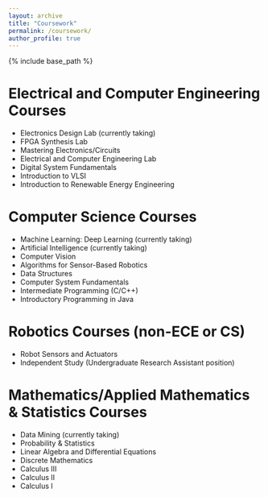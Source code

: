 ```yaml
---
layout: archive
title: "Coursework"
permalink: /coursework/
author_profile: true
---
```


{% include base_path %}

Electrical and Computer Engineering Courses
======
* Electronics Design Lab (currently taking)
* FPGA Synthesis Lab
* Mastering Electronics/Circuits
* Electrical and Computer Engineering Lab
* Digital System Fundamentals
* Introduction to VLSI
* Introduction to Renewable Energy Engineering

Computer Science Courses
======
* Machine Learning: Deep Learning (currently taking)
* Artificial Intelligence (currently taking)
* Computer Vision
* Algorithms for Sensor-Based Robotics
* Data Structures
* Computer System Fundamentals
* Intermediate Programming (C/C++)
* Introductory Programming in Java

Robotics Courses (non-ECE or CS)
======
* Robot Sensors and Actuators
* Independent Study (Undergraduate Research Assistant position)

Mathematics/Applied Mathematics & Statistics Courses
======
* Data Mining (currently taking)
* Probability & Statistics
* Linear Algebra and Differential Equations
* Discrete Mathematics
* Calculus III
* Calculus II
* Calculus I
